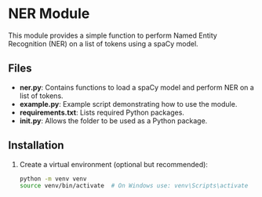 # NER Module

This module provides a simple function to perform Named Entity Recognition (NER) on a list of tokens using a spaCy model.

## Files

- **ner.py**: Contains functions to load a spaCy model and perform NER on a list of tokens.
- **example.py**: Example script demonstrating how to use the module.
- **requirements.txt**: Lists required Python packages.
- **__init__.py**: Allows the folder to be used as a Python package.

## Installation

1. Create a virtual environment (optional but recommended):

   ```bash
   python -m venv venv
   source venv/bin/activate  # On Windows use: venv\Scripts\activate
